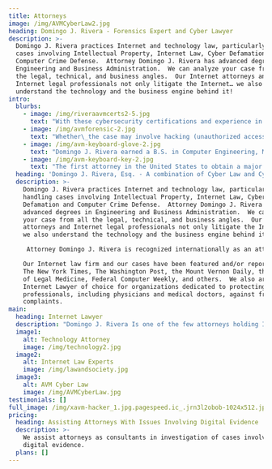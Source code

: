 ```yaml
---
title: Attorneys
image: /img/AVMCyberLaw2.jpg
heading: Domingo J. Rivera - Forensics Expert and Cyber Lawyer
description: >-
  Domingo J. Rivera practices Internet and technology law, particularly handling
  cases involving Intellectual Property, Internet Law, Cyber Defamation and
  Computer Crime Defense.  Attorney Domingo J. Rivera has advanced degrees in
  Engineering and Business Administration.  We can analyze your case from all
  the legal, technical, and business angles.  Our Internet attorneys and
  Internet legal professionals not only litigate the Internet… we also
  understand the technology and the business engine behind it!
intro:
  blurbs:
    - image: /img/riveraavmcerts2-5.jpg
      text: "With these cybersecurity certifications and experience in defending critical computer networks, you can count on Mr. Rivera to apply both legal and technical expertise to any technically complicated case.\_"
    - image: /img/avmforensic-2.jpg
      text: "Whether\_the case may involve hacking (unauthorized access to computer systems), online defamation investigation, or legal compliance issues related cybersecurity policy, we can provide techno-legal expertise to any case related to technology."
    - image: /img/avm-keyboard-glove-2.jpg
      text: "Domingo J. Rivera earned a B.S. in Computer Engineering, M.S. in Information Technology (Virginia Tech),\_an MBA (Florida) with a specialty in Information Technology Management, and a Doctorate of Jurisprudence.\_ Domingo J. Rivera is also a registered Electrical Engineering E.I.T. in the State of Florida.  Domingo Rivera has also achieved the degree of Ll.M. (Advanced Law Degree) from the University of Alabama School of Law.\n"
    - image: /img/avm-keyboard-key-2.jpg
      text: "The first attorney in the United States to obtain a major victory after a jury trial against the FBI and the DOJ in an case involving criminal copyright infringement allegations.\_ The client was accused of being the leader of the world's most prolific music piracy group.\_ The case began in the United States District Court for the Eastern District of Virginia and was decided in the USDC for the Southern District of Texas.\n"
  heading: 'Domingo J. Rivera, Esq. - A combination of Cyber Law and Cyber Forensics'
  description: >-
    Domingo J. Rivera practices Internet and technology law, particularly
    handling cases involving Intellectual Property, Internet Law, Cyber
    Defamation and Computer Crime Defense.  Attorney Domingo J. Rivera has
    advanced degrees in Engineering and Business Administration.  We can analyze
    your case from all the legal, technical, and business angles.  Our Internet
    attorneys and Internet legal professionals not only litigate the Internet…
    we also understand the technology and the business engine behind it!

     Attorney Domingo J. Rivera is recognized internationally as an attorney handling matters involving Internet Law – One of his appearances was with the BBC:

    Our Internet law firm and our cases have been featured and/or reported by
    The New York Times, The Washington Post, the Mount Vernon Daily, the Journal
    of Legal Medicine, Federal Computer Weekly, and others.  We also are the
    Internet Lawyer of choice for organizations dedicated to protecting
    professionals, including physicians and medical doctors, against frivolous
    complaints.
main:
  heading: Internet Lawyer
  description: "Domingo J. Rivera Is one of the few attorneys holding Information Security Certifications, including the prestigious CISSP, GCFE, GPEN, GCIH, GSLC, CEH.\_ Of those, is also one of the select few with vast experience defending highly sensitive computer networks for the United States Marine Corps under the purview of the United States Cyber Command.\n\nSome of our typical cases include obtaining Summary Judgment in Federal cases involving online defamation, trademark infringement, invasion of privacy.\_\_Additionally, we obtained recent Summary Judgment involving online defamation and trademark infringement in the USDC for the Middle District of Florida.  We have won cases involving Internet defamation in several State and Federal Court cases after hotly contested trials.Has obtained injunctions against Internet defamation.\_ Injunctive relief is generally hard to obtain in Internet defamation cases because of Free Speech implications.Regularly teaches CLEs to other attorneys on Internet law matters.  Domingo Rivera has published scholarly articles in widely published legal publications regarding issues related to Internet law and Internet defamation.\n"
  image1:
    alt: Technology Attorney
    image: /img/technology2.jpg
  image2:
    alt: Internet Law Experts
    image: /img/lawandsociety.jpg
  image3:
    alt: AVM Cyber Law
    image: /img/AVMCyberLaw.jpg
testimonials: []
full_image: /img/xavm-hacker_1.jpg.pagespeed.ic_.jrn3l2obob-1024x512.jpg
pricing:
  heading: Assisting Attorneys With Issues Involving Digital Evidence
  description: >-
    We assist attorneys as consultants in investigation of cases involving
    digital evidence.
  plans: []
---
```


